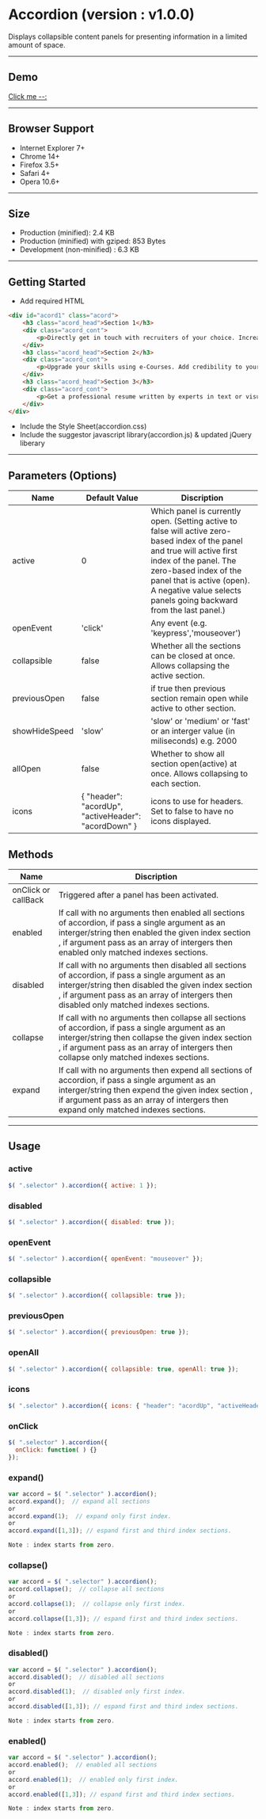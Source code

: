 Accordion (version : v1.0.0)
=========
Displays collapsible content panels for presenting information in a limited amount of space.

-------------------------------------------------------

## Demo
[Click me --:](http://naukri-engineering.github.io/accordion/)

-------------------------------------------------------


## Browser Support
* Internet Explorer 7+
* Chrome 14+
* Firefox 3.5+
* Safari 4+
* Opera 10.6+

-------------------------------------------------------

## Size
* Production (minified): 2.4 KB
* Production (minified) with gziped: 853 Bytes
* Development (non-minified) : 6.3 KB


-------------------------------------------------------

## Getting Started

* Add required HTML

```HTML
<div id="acord1" class="acord">
    <h3 class="acord_head">Section 1</h3>
    <div class="acord_cont">
        <p>Directly get in touch with recruiters of your choice. Increase your profile views by 2-3 times</p>
    </div>
    <h3 class="acord_head">Section 2</h3>
    <div class="acord_cont">
        <p>Upgrade your skills using e-Courses. Add credibility to your profile using Background Check</p>
    </div>
    <h3 class="acord_head">Section 3</h3>
    <div class="acord_cont">
        <p>Get a professional resume written by experts in text or visual format</p>
    </div>
</div>
```
* Include the Style Sheet(accordion.css)
* Include the suggestor javascript library(accordion.js) & updated jQuery liberary

-------------------------------------------------------


## Parameters (Options)

Name  | Default Value | Discription
----|-----|-----
active  | 0 | Which panel is currently open. (Setting active to false will active zero-based index of the panel and true will active first index of the panel. The zero-based index of the panel that is active (open). A negative value selects panels going backward from the last panel.)
openEvent | 'click' | Any event (e.g. 'keypress','mouseover') 
collapsible | false | Whether all the sections can be closed at once. Allows collapsing the active section.
previousOpen | false | if true then previous section remain open while active to other section.
showHideSpeed | 'slow' | 'slow' or  'medium' or 'fast' or an interger value (in miliseconds) e.g. 2000
allOpen | false | Whether to show all section open(active) at once. Allows collapsing to each section.
icons | { "header": "acordUp", "activeHeader": "acordDown" } | icons to use for headers. Set to false to have no icons displayed.


## Methods

Name  |  Discription
----|-----
onClick or callBack | Triggered after a panel has been activated. 
enabled | If call with no arguments then enabled all sections of accordion, if pass a single argument as an interger/string then enabled the given index section , if argument pass as an array of intergers then enabled only matched indexes sections.
disabled | If call with no arguments then disabled all sections of accordion, if pass a single argument as an interger/string then disabled the given index section , if argument pass as an array of intergers then disabled only matched indexes sections.
collapse | If call with no arguments then collapse all sections of accordion, if pass a single argument as an interger/string then collapse the given index section , if argument pass as an array of intergers then collapse only matched indexes sections.
expand | If call with no arguments then expend all sections of accordion, if pass a single argument as an interger/string then expend the given index section , if argument pass as an array of intergers then expand only matched indexes sections.


-------------------------------------------------------

## Usage

### active
```javascript
$( ".selector" ).accordion({ active: 1 });
```
### disabled
```javascript
$( ".selector" ).accordion({ disabled: true });
```
### openEvent
```javascript
$( ".selector" ).accordion({ openEvent: "mouseover" });
```
### collapsible
```javascript
$( ".selector" ).accordion({ collapsible: true });
```
### previousOpen
```javascript
$( ".selector" ).accordion({ previousOpen: true });
```
### openAll
```javascript
$( ".selector" ).accordion({ collapsible: true, openAll: true });
```
### icons
```javascript
$( ".selector" ).accordion({ icons: { "header": "acordUp", "activeHeader": "acordDown" } });
```
### onClick
```javascript
$( ".selector" ).accordion({
  onClick: function( ) {}
});
```

### expand()
```javascript
var accord = $( ".selector" ).accordion();
accord.expand();  // expand all sections
or
accord.expand(1);  // expand only first index.
or
accord.expand([1,3]); // espand first and third index sections.

Note : index starts from zero.
```

### collapse()
```javascript
var accord = $( ".selector" ).accordion();
accord.collapse();  // collapse all sections
or
accord.collapse(1);  // collapse only first index.
or
accord.collapse([1,3]); // espand first and third index sections.

Note : index starts from zero.
```
### disabled()
```javascript
var accord = $( ".selector" ).accordion();
accord.disabled();  // disabled all sections
or
accord.disabled(1);  // disabled only first index.
or
accord.disabled([1,3]); // espand first and third index sections.

Note : index starts from zero.
```
### enabled()
```javascript
var accord = $( ".selector" ).accordion();
accord.enabled();  // enabled all sections
or
accord.enabled(1);  // enabled only first index.
or
accord.enabled([1,3]); // espand first and third index sections.

Note : index starts from zero.
```